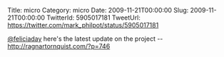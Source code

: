 Title: micro
Category: micro
Date: 2009-11-21T00:00:00
Slug: 2009-11-21T00:00:00
TwitterId: 5905017181
TweetUrl: https://twitter.com/mark_philpot/status/5905017181

[@feliciaday](https://twitter.com/feliciaday) here's the latest update on the project -- http://ragnartornquist.com/?p=746